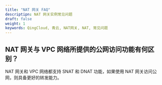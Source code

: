 ```yaml
---
title: "NAT 网关 FAQ"
descriptipn: NAT 网关实例常见问题
draft: false
weight: 1
keywords: QingCloud, 青云, NAT网关, NAT, 常见问题
---
```


## NAT 网关与 VPC 网络所提供的公网访问功能有何区别？

NAT 网关和 VPC 网络都支持 SNAT 和 DNAT 功能，如果使用 NAT 网关访问公网，则具备更好的转发能力。

